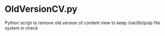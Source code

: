 # OldVersionCV.py
Python script to remove old version of content view to keep /var/lib/pulp file system in check
